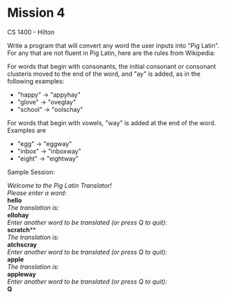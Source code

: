 # Mission 4

CS 1400 - Hilton

Write a program that will convert any word the user inputs into "Pig Latin". For any that are not fluent in Pig Latin, here are the rules from Wikipedia:

For words that begin with consonants, the initial consonant or consonant clusteris moved to the end of the word, and "ay" is added, as in the following examples:
* "happy" → "appyhay"
* "glove" → "oveglay"
* "school" → "oolschay"

For words that begin with vowels, "way" is added at the end of the word. Examples are
* "egg" → "eggway"
* "inbox" → "inboxway"
* "eight" → "eightway"

Sample Session:

*Welcome to the Pig Latin Translator!*  
*Please enter a word:*  
**hello**  
*The translation is:*  
**ellohay**  
*Enter another word to be translated (or press Q to quit):*  
**scratch****  
*The translation is:*  
**atchscray**  
*Enter another word to be translated (or press Q to quit):*  
**apple**  
*The translation is:*  
**appleway**  
*Enter another word to be translated (or press Q to quit):*  
**Q**  